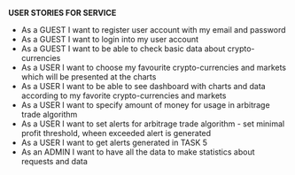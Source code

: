 **USER STORIES FOR SERVICE**

- As a GUEST I want to register user account with my email and password
- As a GUEST I want to login into my user account
- As a GUEST I want to be able to check basic data about crypto-currencies
- As a USER I want to choose my favourite crypto-currencies and markets which will be presented at the charts
- As a USER I want to be able to see dashboard with charts and data according to my favorite crypto-currencies and markets 
- As a USER I want to specify amount of money for usage in arbitrage trade algorithm
- As a USER I want to set alerts for arbitrage trade algorithm - set minimal profit threshold, wheen exceeded alert is generated 
- As a USER I want to get alerts generated in TASK 5
- As an ADMIN I want to have all the data to make statistics about requests and data
